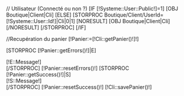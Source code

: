 // Utilisateur (Connecté ou non ?)
[IF [!Systeme::User::Public!]=1]
	[OBJ Boutique|Client|Cli]
[ELSE]
	[STORPROC Boutique/Client/UserId=[!Systeme::User::Id!]|Cli|0|1]
		[NORESULT]
			[OBJ Boutique|Client|Cli]
		[/NORESULT]
	[/STORPROC]
[/IF]

//Recupération du panier
[!Panier:=[!Cli::getPanier()!]!]


[STORPROC [!Panier::getErrors()!]|E]
	<div class="Error">[!E::Message!]</div>
[/STORPROC]
[!Panier::resetErrors()!]
[STORPROC [!Panier::getSuccess()!]|S]
	<div class="alert alert-success">[!S::Message!]</div>
[/STORPROC]
[!Panier::resetSuccess()!]
[!Cli::savePanier()!]
